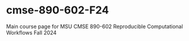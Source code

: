 # cmse-890-602-F24
Main course page for MSU CMSE 890-602 Reproducible Computational Workflows Fall 2024
